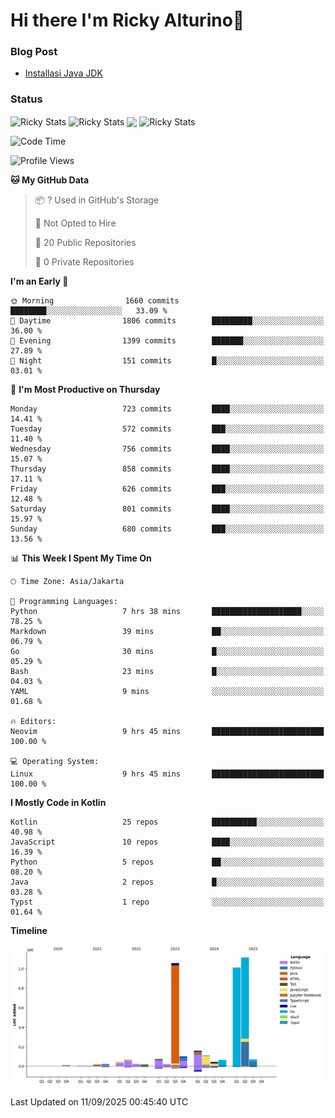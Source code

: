 # Hi there I'm Ricky Alturino👋

### Blog Post

<!-- BLOG-POST-LIST:START -->

- [Installasi Java JDK](https://onirutla.medium.com/installasi-java-jdk-ec701beeb5cb?source=rss-d9d81c918cc9------2)
<!-- BLOG-POST-LIST:END -->

### Status

<img align="center" alt="Ricky Stats" src="https://github-readme-stats.vercel.app/api?username=Alturino&theme=dark&show_icons=true&hide_border=false" />
<img align="center" alt="Ricky Stats" src="https://github-readme-stats.vercel.app/api/top-langs/?username=Alturino&theme=dark&show_icons=true&layout=compact"/>
<img align="center" width="640px" src="https://github-readme-stats.vercel.app/api/wakatime?username=Alturino&layout=compact&hide_border=true&theme=dark">
<img align="center" alt="Ricky Stats" src="https://leetcard.jacoblin.cool/alturino?border=0&radius=20&ext=activity"/>

<!--START_SECTION:waka-->
![Code Time](http://img.shields.io/badge/Code%20Time-1%2C424%20hrs%2055%20mins-blue)

![Profile Views](http://img.shields.io/badge/Profile%20Views-0-blue)

**🐱 My GitHub Data** 

> 📦 ? Used in GitHub's Storage 
 > 
> 🚫 Not Opted to Hire
 > 
> 📜 20 Public Repositories 
 > 
> 🔑 0 Private Repositories 
 > 
**I'm an Early 🐤** 

```text
🌞 Morning                1660 commits        ████████░░░░░░░░░░░░░░░░░   33.09 % 
🌆 Daytime                1806 commits        █████████░░░░░░░░░░░░░░░░   36.00 % 
🌃 Evening                1399 commits        ███████░░░░░░░░░░░░░░░░░░   27.89 % 
🌙 Night                  151 commits         █░░░░░░░░░░░░░░░░░░░░░░░░   03.01 % 
```
📅 **I'm Most Productive on Thursday** 

```text
Monday                   723 commits         ████░░░░░░░░░░░░░░░░░░░░░   14.41 % 
Tuesday                  572 commits         ███░░░░░░░░░░░░░░░░░░░░░░   11.40 % 
Wednesday                756 commits         ████░░░░░░░░░░░░░░░░░░░░░   15.07 % 
Thursday                 858 commits         ████░░░░░░░░░░░░░░░░░░░░░   17.11 % 
Friday                   626 commits         ███░░░░░░░░░░░░░░░░░░░░░░   12.48 % 
Saturday                 801 commits         ████░░░░░░░░░░░░░░░░░░░░░   15.97 % 
Sunday                   680 commits         ███░░░░░░░░░░░░░░░░░░░░░░   13.56 % 
```


📊 **This Week I Spent My Time On** 

```text
🕑︎ Time Zone: Asia/Jakarta

💬 Programming Languages: 
Python                   7 hrs 38 mins       ████████████████████░░░░░   78.25 % 
Markdown                 39 mins             ██░░░░░░░░░░░░░░░░░░░░░░░   06.79 % 
Go                       30 mins             █░░░░░░░░░░░░░░░░░░░░░░░░   05.29 % 
Bash                     23 mins             █░░░░░░░░░░░░░░░░░░░░░░░░   04.03 % 
YAML                     9 mins              ░░░░░░░░░░░░░░░░░░░░░░░░░   01.68 % 

🔥 Editors: 
Neovim                   9 hrs 45 mins       █████████████████████████   100.00 % 

💻 Operating System: 
Linux                    9 hrs 45 mins       █████████████████████████   100.00 % 
```

**I Mostly Code in Kotlin** 

```text
Kotlin                   25 repos            ██████████░░░░░░░░░░░░░░░   40.98 % 
JavaScript               10 repos            ████░░░░░░░░░░░░░░░░░░░░░   16.39 % 
Python                   5 repos             ██░░░░░░░░░░░░░░░░░░░░░░░   08.20 % 
Java                     2 repos             █░░░░░░░░░░░░░░░░░░░░░░░░   03.28 % 
Typst                    1 repo              ░░░░░░░░░░░░░░░░░░░░░░░░░   01.64 % 
```



**Timeline**

![Lines of Code chart](https://raw.githubusercontent.com/Alturino/Alturino/main/assets/bar_graph.png)


 Last Updated on 11/09/2025 00:45:40 UTC
<!--END_SECTION:waka-->
